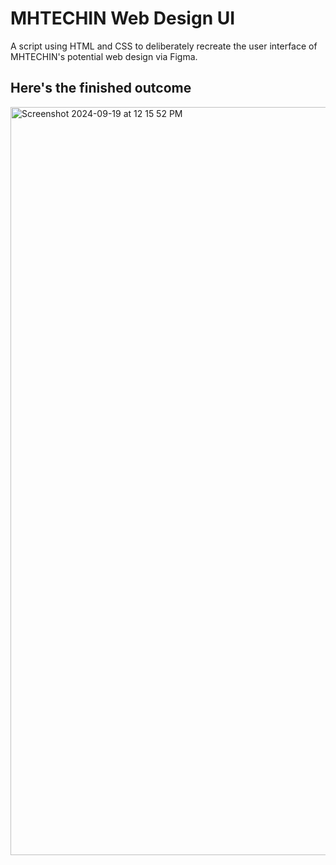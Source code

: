 # MHTECHIN Web Design UI

A script using HTML and CSS to deliberately recreate the user interface of MHTECHIN's potential web design via Figma. 

## **Here's the finished outcome**

<img width="1197" alt="Screenshot 2024-09-19 at 12 15 52 PM" src="https://github.com/user-attachments/assets/b2261adb-8127-4884-8cbd-833026a48832">
